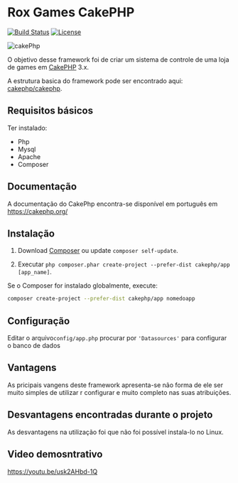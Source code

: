 # Rox Games CakePHP

[![Build Status](https://img.shields.io/travis/cakephp/app/master.svg?style=flat-square)](https://travis-ci.org/cakephp/app)
[![License](https://img.shields.io/packagist/l/cakephp/app.svg?style=flat-square)](https://packagist.org/packages/cakephp/app)

![cakePhp](https://cakephp.org/img/trademarks/logo-2.jpg)

O objetivo desse framework foi de criar um sistema de controle de uma loja de games em [CakePHP](http://cakephp.org) 3.x.

A estrutura basica do framework pode ser encontrado aqui: [cakephp/cakephp](https://github.com/cakephp/cakephp).


## Requisitos básicos

Ter instalado:
- Php
- Mysql
- Apache
- Composer

## Documentação 
A documentação do CakePhp encontra-se disponível em português em https://cakephp.org/

## Instalação

1. Download [Composer](http://getcomposer.org/doc/00-intro.md) ou update `composer self-update`.

2. Executar `php composer.phar create-project --prefer-dist cakephp/app [app_name]`.

Se o Composer for instalado globalmente, execute:

```bash
composer create-project --prefer-dist cakephp/app nomedoapp
```

## Configuração

Editar o arquivo`config/app.php` procurar por `'Datasources'` para configurar o banco de dados


## Vantagens
As pricipais vangens deste framework apresenta-se não forma de ele ser muito simples de utilizar r configurar e muito completo nas suas atribuições.

## Desvantagens encontradas durante o projeto
As desvantagens na utilização foi que não foi possível instala-lo no Linux.

## Video demosntrativo

https://youtu.be/usk2AHbd-1Q



